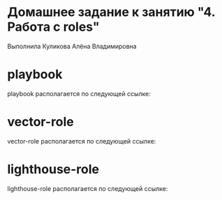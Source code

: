 # Домашнее задание к занятию "4. Работа с roles"

Выполнила Куликова Алёна Владимировна

# playbook

playbook располагается по следующей ссылке: 

# vector-role

vector-role располагается по следующей ссылке: 

# lighthouse-role

lighthouse-role располагается по следующей ссылке: 
